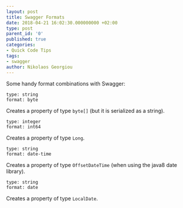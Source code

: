 ```yaml
---
layout: post
title: Swagger Formats
date: 2018-04-21 16:02:30.000000000 +02:00
type: post
parent_id: '0'
published: true
categories:
- Quick Code Tips
tags:
- swagger
author: Nikolaos Georgiou
---
```


Some handy format combinations with Swagger:

    type: string
    format: byte

Creates a property of type <code>byte[]</code> (but it is serialized as a string).

    type: integer
    format: int64

Creates a property of type <code>Long</code>.

    type: string
    format: date-time

Creates a property of type <code>OffsetDateTime</code> (when using the java8 date library).

    type: string
    format: date

Creates a property of type <code>LocalDate</code>.
